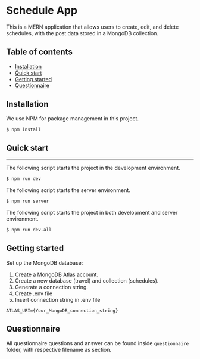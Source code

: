 # Schedule App

This is a MERN application that allows users to create, edit, and delete schedules, with the post data stored in a MongoDB collection.

## Table of contents

- [Installation](#installation)
- [Quick start](#quick-start)
- [Getting started](#getting-started)
- [Questionnaire](#questionnaire)

## Installation

We use NPM for package management in this project.

```bash
$ npm install
```

## Quick start

---

The following script starts the project in the development environment.

```bash
$ npm run dev
```

The following script starts the server environment.

```bash
$ npm run server
```

The following script starts the project in both development and server environment.

```bash
$ npm run dev-all
```

## Getting started

Set up the MongoDB database:

1. Create a MongoDB Atlas account.
2. Create a new database (travel) and collection (schedules).
3. Generate a connection string.
4. Create .env file
5. Insert connection string in .env file

```env
ATLAS_URI={Your_MongoDB_connection_string}
```

## Questionnaire

All questionnaire questions and answer can be found inside `questionnaire` folder, with respective filename as section.
